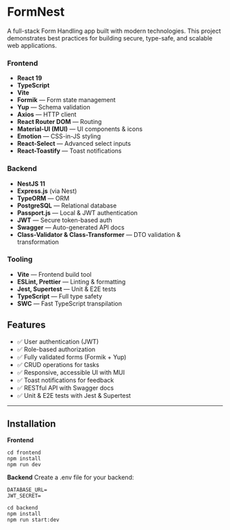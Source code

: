 # FormNest

A full-stack Form Handling app built with modern technologies. This project demonstrates best practices for building secure, type-safe, and scalable web applications.

### **Frontend**
- **React 19**
- **TypeScript**
- **Vite**
- **Formik** — Form state management
- **Yup** — Schema validation
- **Axios** — HTTP client
- **React Router DOM** — Routing
- **Material-UI (MUI)** — UI components & icons
- **Emotion** — CSS-in-JS styling
- **React-Select** — Advanced select inputs
- **React-Toastify** — Toast notifications

### **Backend**
- **NestJS 11**
- **Express.js** (via Nest)
- **TypeORM** — ORM
- **PostgreSQL** — Relational database
- **Passport.js** — Local & JWT authentication
- **JWT** — Secure token-based auth
- **Swagger** — Auto-generated API docs
- **Class-Validator & Class-Transformer** — DTO validation & transformation

### **Tooling**
- **Vite** — Frontend build tool
- **ESLint, Prettier** — Linting & formatting
- **Jest, Supertest** — Unit & E2E tests
- **TypeScript** — Full type safety
- **SWC** — Fast TypeScript transpilation


## Features

- ✅ User authentication (JWT)
- ✅ Role-based authorization
- ✅ Fully validated forms (Formik + Yup)
- ✅ CRUD operations for tasks
- ✅ Responsive, accessible UI with MUI
- ✅ Toast notifications for feedback
- ✅ RESTful API with Swagger docs
- ✅ Unit & E2E tests with Jest & Supertest

---

## Installation

**Frontend**
```
cd frontend
npm install
npm run dev
```
**Backend**
Create a .env file for your backend:
```
DATABASE_URL=
JWT_SECRET=
```
```
cd backend
npm install
npm run start:dev
```
